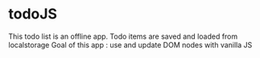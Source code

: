 # todoJS

This todo list is an offline app.
Todo items are saved and loaded from localstorage
Goal of this app : use and update DOM nodes with vanilla JS
